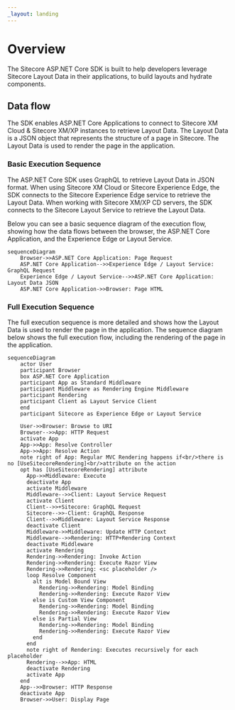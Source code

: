 ```yaml
---
_layout: landing
---
```


# Overview
The Sitecore ASP.NET Core SDK is built to help developers leverage Sitecore Layout Data in their applications, to build layouts and hydrate components.

## Data flow
The SDK enables ASP.NET Core Applications to connect to Sitecore XM Cloud & Sitecore XM/XP instances to retrieve Layout Data. The Layout Data is a JSON object that represents the structure of a page in Sitecore. The Layout Data is used to render the page in the application.

### Basic Execution Sequence
The ASP.NET Core SDK uses GraphQL to retrieve Layout Data in JSON format. When using Sitecore XM Cloud or Sitecore Experience Edge, the SDK connects to the Sitecore Experience Edge service to retrieve the Layout Data. 
When working with Sitecore XM/XP CD servers, the SDK connects to the Sitecore Layout Service to retrieve the Layout Data. 

Below you can see a basic sequence diagram of the execution flow, showing how the data flows between the browser, the ASP.NET Core Application, and the Experience Edge or Layout Service.

```mermaid
sequenceDiagram
    Browser->>ASP.NET Core Application: Page Request
    ASP.NET Core Application-->>Experience Edge / Layout Service: GraphQL Request
    Experience Edge / Layout Service-->>ASP.NET Core Application: Layout Data JSON
    ASP.NET Core Application->>Browser: Page HTML
```

### Full Execution Sequence
The full execution sequence is more detailed and shows how the Layout Data is used to render the page in the application. The sequence diagram below shows the full execution flow, including the rendering of the page in the application.

```mermaid
sequenceDiagram
	actor User
	participant Browser
	box ASP.NET Core Application
	participant App as Standard Middleware
	participant Middleware as Rendering Engine Middleware
	participant Rendering
	participant Client as Layout Service Client
	end
	participant Sitecore as Experience Edge or Layout Service
	
	User->>Browser: Browse to URI
	Browser-->>App: HTTP Request
	activate App
	App->>App: Resolve Controller
	App->>App: Resolve Action
	note right of App: Regular MVC Rendering happens if<br/>there is no [UseSitecoreRendering]<br/>attribute on the action
	opt has [UseSitecoreRendering] attribute
	  App->>Middleware: Execute
	  deactivate App
	  activate Middleware
	  Middleware-->>Client: Layout Service Request
	  activate Client
	  Client-->>+Sitecore: GraphQL Request
	  Sitecore-->>-Client: GraphQL Response
	  Client-->>Middleware: Layout Service Response
	  deactivate Client
	  Middleware->>Middleware: Update HTTP Context
	  Middleware-->>Rendering: HTTP+Rendering Context
	  deactivate Middleware
	  activate Rendering
	  Rendering->>Rendering: Invoke Action
	  Rendering->>Rendering: Execute Razor View
	  Rendering->>Rendering: <sc placeholder />
	  loop Resolve Component
	    alt is Model Bound View
		  Rendering->>Rendering: Model Binding
		  Rendering->>Rendering: Execute Razor View
		else is Custom View Component
		  Rendering->>Rendering: Model Binding
		  Rendering->>Rendering: Execute Razor View
		else is Partial View
		  Rendering->>Rendering: Model Binding
		  Rendering->>Rendering: Execute Razor View
		end
	  end
	  note right of Rendering: Executes recursively for each placeholder
	  Rendering-->>App: HTML
	  deactivate Rendering
	  activate App
	end
	App-->>Browser: HTTP Response
	deactivate App
	Browser->>User: Display Page
```